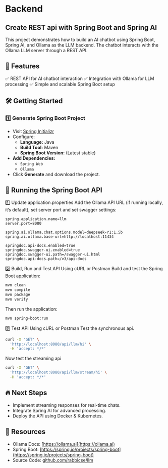 # Backend
## Create REST api with Spring Boot and Spring AI
This project demonstrates how to build an AI chatbot using Spring Boot, Spring AI, and Ollama as the LLM backend. The chatbot interacts with the Ollama LLM server through a REST API.

## 📌 Features
✅ REST API for AI chatbot interaction
✅ Integration with Ollama for LLM processing
✅ Simple and scalable Spring Boot setup

## 🛠️ Getting Started  

### 1️⃣ **Generate Spring Boot Project**  
- Visit [Spring Initializr](https://start.spring.io)  
- Configure:  
  - **Language:** Java  
  - **Build Tool:** Maven  
  - **Spring Boot Version:** (Latest stable)  
- **Add Dependencies:**  
  - `Spring Web`  
  - `Ollama`  
- Click **Generate** and download the project.

## 🚀 Running the Spring Boot API
1️⃣ Update application.properties
Add the Ollama API URL (if running locally, it’s default), set server port and set swagger settings:
```properties
spring.application.name=llm
server.port=8080

spring.ai.ollama.chat.options.model=deepseek-r1:1.5b
spring.ai.ollama.base-url=http://localhost:11434

springdoc.api-docs.enabled=true
springdoc.swagger-ui.enabled=true
springdoc.swagger-ui.path=/swagger-ui.html
springdoc.api-docs.path=/v3/api-docs
```

2️⃣ Build, Run and Test API Using cURL or Postman
Build and test the Spring Boot application:
```bash
mvn clean
mvn compile
mvn package
mvn verify
```

Then run the application:
```bash
mvn spring-boot:run
```

3️⃣ Test API Using cURL or Postman
Test the synchronous api.
```bash
curl -X 'GET' \
  'http://localhost:8080/api/llm/hi' \
  -H 'accept: */*'
```

Now test the streaming api
```bash
curl -X 'GET' \
  'http://localhost:8080/api/llm/stream/hi' \
  -H 'accept: */*'
```

## 🔥 Next Steps
- Implement streaming responses for real-time chats.
- Integrate Spring AI for advanced processing.
- Deploy the API using Docker & Kubernetes.

## 📌 Resources
- Ollama Docs: [https://ollama.ai](https://ollama.ai)
- Spring Boot: [https://spring.io/projects/spring-boot](https://spring.io/projects/spring-boot)
- Source Code: [github.com/rabbicse/llm](github.com/rabbicse/llm)
